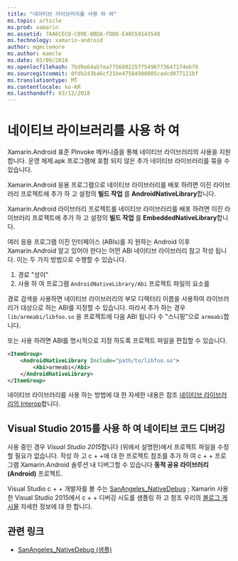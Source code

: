 ```yaml
---
title: "네이티브 라이브러리를 사용 하 여"
ms.topic: article
ms.prod: xamarin
ms.assetid: 7AA6CEC8-C09E-BBDA-FDD6-E40559143548
ms.technology: xamarin-android
author: mgmclemore
ms.author: mamcle
ms.date: 03/09/2018
ms.openlocfilehash: 7bd9a64ab7ea775688225ff5496773647174ebf8
ms.sourcegitcommit: 0fdb243b46cf21be47584900805cadcd077121bf
ms.translationtype: MT
ms.contentlocale: ko-KR
ms.lasthandoff: 03/12/2018
---
```

# <a name="using-native-libraries"></a>네이티브 라이브러리를 사용 하 여

Xamarin.Android 표준 PInvoke 메커니즘을 통해 네이티브 라이브러리의 사용을 지원 합니다. 운영 체제.apk 프로그램에 포함 되지 않은 추가 네이티브 라이브러리를 묶을 수 있습니다.

Xamarin.Android 응용 프로그램으로 네이티브 라이브러리를 배포 하려면 이진 라이브러리 프로젝트에 추가 하 고 설정의 **빌드 작업** 를 **AndroidNativeLibrary**합니다.

Xamarin.Android 라이브러리 프로젝트를 네이티브 라이브러리를 배포 하려면 이진 라이브러리 프로젝트에 추가 하 고 설정의 **빌드 작업** 를 **EmbeddedNativeLibrary**합니다.

여러 응용 프로그램 이진 인터페이스 (ABIs)를 지 원하는 Android 이후 Xamarin.Android 알고 있어야 한다는 어떤 ABI 네이티브 라이브러리 참고 작성 됩니다.
이는 두 가지 방법으로 수행할 수 있습니다.

1.  경로 "성이"
1.  사용 하 여 프로그램 `AndroidNativeLibrary/Abi` 프로젝트 파일의 요소를


경로 검색을 사용하면 네이티브 라이브러리의 부모 디렉터리 이름을 사용하여 라이브러리가 대상으로 하는 ABI를 지정할 수 있습니다. 따라서 추가 하는 경우 `lib/armeabi/libfoo.so` 을 프로젝트에 다음 ABI 됩니다 수 "스니핑"으로 `armeabi`합니다.

또는 사용 하려면 ABI를 명시적으로 지정 하도록 프로젝트 파일을 편집할 수 있습니다.

```xml
<ItemGroup>
    <AndroidNativeLibrary Include="path/to/libfoo.so">
        <Abi>armeabi</Abi>
    </AndroidNativeLibrary>
</ItemGroup>
```

네이티브 라이브러리를 사용 하는 방법에 대 한 자세한 내용은 참조 [네이티브 라이브러리의 Interop](http://www.mono-project.com/docs/advanced/pinvoke/)합니다.

## <a name="debugging-native-code-with-visual-studio-2015"></a>Visual Studio 2015를 사용 하 여 네이티브 코드 디버깅

사용 중인 경우 *Visual Studio 2015*합니다 (위에서 설명한)에서 프로젝트 파일을 수정할 필요가 없습니다.
작성 하 고 c + +에 대 한 프로젝트 참조를 추가 하 여 c + + 프로그램 Xamarin.Android 솔루션 내 디버그할 수 있습니다 **동적 공유 라이브러리 (Android)** 프로젝트.

Visual Studio c + + 개발자를 볼 수는 [SanAngeles_NativeDebug](https://developer.xamarin.com/samples/monodroid/SanAngeles_NDK/) ; Xamarin 사용한 Visual Studio 2015에서 c + + 디버깅 시도를 샘플링 하 고 참조 우리의 [블로그 게시물](https://blog.xamarin.com/build-and-debug-c-libraries-in-xamarin-android-apps-with-visual-studio-2015/) 자세한 정보에 대 한 합니다.



## <a name="related-links"></a>관련 링크

- [SanAngeles_NativeDebug (샘플)](https://developer.xamarin.com/samples/monodroid/SanAngeles_NDK/)
